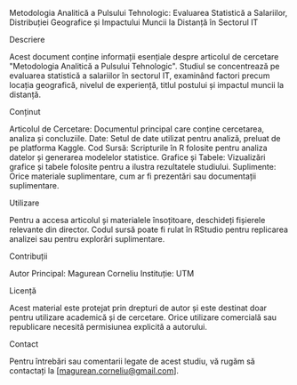 Metodologia Analitică a Pulsului Tehnologic: Evaluarea Statistică a Salariilor, Distribuției Geografice și Impactului Muncii la Distanță în Sectorul IT

Descriere

Acest document conține informații esențiale despre articolul de cercetare "Metodologia Analitică a Pulsului Tehnologic". Studiul se concentrează pe evaluarea statistică a salariilor în sectorul IT, examinând factori precum locația geografică, nivelul de experiență, titlul postului și impactul muncii la distanță.

Conținut

Articolul de Cercetare: Documentul principal care conține cercetarea, analiza și concluziile.
Date: Setul de date utilizat pentru analiză, preluat de pe platforma Kaggle.
Cod Sursă: Scripturile în R folosite pentru analiza datelor și generarea modelelor statistice.
Grafice și Tabele: Vizualizări grafice și tabele folosite pentru a ilustra rezultatele studiului.
Suplimente: Orice materiale suplimentare, cum ar fi prezentări sau documentații suplimentare.


Utilizare

Pentru a accesa articolul și materialele însoțitoare, deschideți fișierele relevante din director. Codul sursă poate fi rulat în RStudio pentru replicarea analizei sau pentru explorări suplimentare.

Contribuții

Autor Principal: Magurean Corneliu
Instituție: UTM

Licență

Acest material este protejat prin drepturi de autor și este destinat doar pentru utilizare academică și de cercetare. Orice utilizare comercială sau republicare necesită permisiunea explicită a autorului.

Contact

Pentru întrebări sau comentarii legate de acest studiu, vă rugăm să contactați la [magurean.corneliu@gmail.com].
